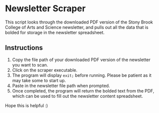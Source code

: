 # Newsletter Scraper

This script looks through the downloaded PDF version of the Stony Brook College of Arts and Science newsletter, and
pulls out all the data that is bolded for storage in the newsletter spreadsheet.

## Instructions

1. Copy the file path of your downloaded PDF version of the newsletter you want to scan.
2. Click on the scraper executable.
3. The program will display `exit;` before running. Please be patient as it may take some to start up.
4. Paste in the newsletter file path when prompted.
5. Once completed, the program will return the bolded text from the PDF, which can be used to fill out the newsletter content spreadsheet.

Hope this is helpful :)
